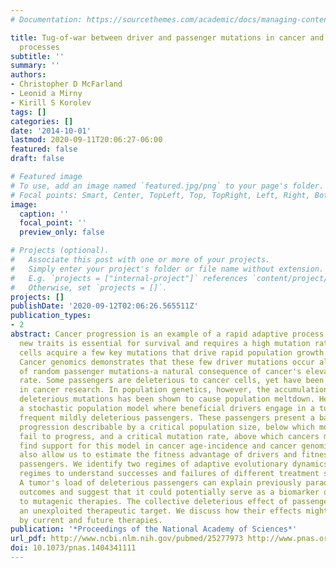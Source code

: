 ```yaml
---
# Documentation: https://sourcethemes.com/academic/docs/managing-content/

title: Tug-of-war between driver and passenger mutations in cancer and other adaptive
  processes
subtitle: ''
summary: ''
authors:
- Christopher D McFarland
- Leonid a Mirny
- Kirill S Korolev
tags: []
categories: []
date: '2014-10-01'
lastmod: 2020-09-11T20:06:27-06:00
featured: false
draft: false

# Featured image
# To use, add an image named `featured.jpg/png` to your page's folder.
# Focal points: Smart, Center, TopLeft, Top, TopRight, Left, Right, BottomLeft, Bottom, BottomRight.
image:
  caption: ''
  focal_point: ''
  preview_only: false

# Projects (optional).
#   Associate this post with one or more of your projects.
#   Simply enter your project's folder or file name without extension.
#   E.g. `projects = ["internal-project"]` references `content/project/deep-learning/index.md`.
#   Otherwise, set `projects = []`.
projects: []
publishDate: '2020-09-12T02:06:26.565511Z'
publication_types:
- 2
abstract: Cancer progression is an example of a rapid adaptive process where evolving
  new traits is essential for survival and requires a high mutation rate. Precancerous
  cells acquire a few key mutations that drive rapid population growth and carcinogenesis.
  Cancer genomics demonstrates that these few driver mutations occur alongside thousands
  of random passenger mutations-a natural consequence of cancer's elevated mutation
  rate. Some passengers are deleterious to cancer cells, yet have been largely ignored
  in cancer research. In population genetics, however, the accumulation of mildly
  deleterious mutations has been shown to cause population meltdown. Here we develop
  a stochastic population model where beneficial drivers engage in a tug-of-war with
  frequent mildly deleterious passengers. These passengers present a barrier to cancer
  progression describable by a critical population size, below which most lesions
  fail to progress, and a critical mutation rate, above which cancers melt down. We
  find support for this model in cancer age-incidence and cancer genomics data that
  also allow us to estimate the fitness advantage of drivers and fitness costs of
  passengers. We identify two regimes of adaptive evolutionary dynamics and use these
  regimes to understand successes and failures of different treatment strategies.
  A tumor's load of deleterious passengers can explain previously paradoxical treatment
  outcomes and suggest that it could potentially serve as a biomarker of response
  to mutagenic therapies. The collective deleterious effect of passengers is currently
  an unexploited therapeutic target. We discuss how their effects might be exacerbated
  by current and future therapies.
publication: '*Proceedings of the National Academy of Sciences*'
url_pdf: http://www.ncbi.nlm.nih.gov/pubmed/25277973 http://www.pnas.org/lookup/doi/10.1073/pnas.1404341111
doi: 10.1073/pnas.1404341111
---
```

